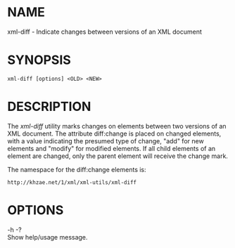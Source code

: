 NAME
====

xml-diff - Indicate changes between versions of an XML document

SYNOPSIS
========

    xml-diff [options] <OLD> <NEW>

DESCRIPTION
===========

The *xml-diff* utility marks changes on elements between two versions of an XML document. The attribute diff:change is placed on changed elements, with a value indicating the presumed type of change, "add" for new elements and "modify" for modified elements. If all child elements of an element are changed, only the parent element will receive the change mark.

The namespace for the diff:change elements is:

`http://khzae.net/1/xml/xml-utils/xml-diff`

OPTIONS
=======

-h -?  
Show help/usage message.
